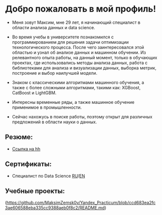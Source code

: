 # Добро пожаловать в мой профиль!

- Меня зовут Максим, мне 29 лет, я начинающий специалист в области анализа данных и data science.

- Во время учебы в университете познакомился с программированием для решения задачи оптимизации технологического процесса. После чего заинтересовался этой областью и узнал об анализе данных и машинном обучении. Из релевантного опыта работы, на данный момент, только в обучающих проектах, где использовались методы анализа данных, работа с библиотеками для анализа и визуализации данных, выборка метрик, построение и выбор наилучшей модели.
- Знаком с классическими алгоритмами машинного обучения, а также с более сложными алгоритмами, такими как: XGBoost, CatBoost и LightGBM.
- Интересны временные ряды, а также машинное обучение применимое в промышленности.
- Сейчас нахожусь в поиске работы, поэтому открыт для различных предложений в области науки о данных.

## Резюме:

- [Ссылка на hh](https://meleuz.hh.ru/resume/ead017b4ff0bffe8460039ed1f78396b787771)

## Сертификаты:

- Специалист по Data Science [RU](https://github.com/MaksimZemsk0v/MaksimZemsk0v/blob/7bdbafe07c3dce10a56d450667311486dd68923d/%D0%97%D0%B5%D0%BC%D1%81%D0%BA%D0%BE%D0%B2%20%D0%9C%D0%B0%D0%BA%D1%81%D0%B8%D0%BC.pdf)/[EN](https://github.com/MaksimZemsk0v/MaksimZemsk0v/blob/3724734614c595b4214606b8f2f07d3788f208a8/Zemskov%20Maksim.pdf)

## Учебные проекты:

(https://github.com/MaksimZemsk0v/Yandex_Practicum/blob/ccd683ea2fc3ae606588eba335cc9388aeb0f8c2/README.md)

